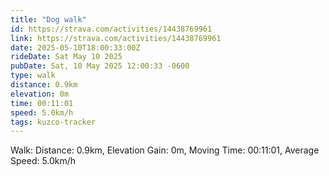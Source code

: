 ```yaml
---
title: "Dog walk"
id: https://strava.com/activities/14438769961
link: https://strava.com/activities/14438769961
date: 2025-05-10T18:00:33:00Z
rideDate: Sat May 10 2025
pubDate: Sat, 10 May 2025 12:00:33 -0600
type: walk
distance: 0.9km
elevation: 0m
time: 00:11:01
speed: 5.0km/h
tags: kuzco-tracker
---
```

Walk: Distance: 0.9km, Elevation Gain: 0m, Moving Time: 00:11:01, Average Speed: 5.0km/h